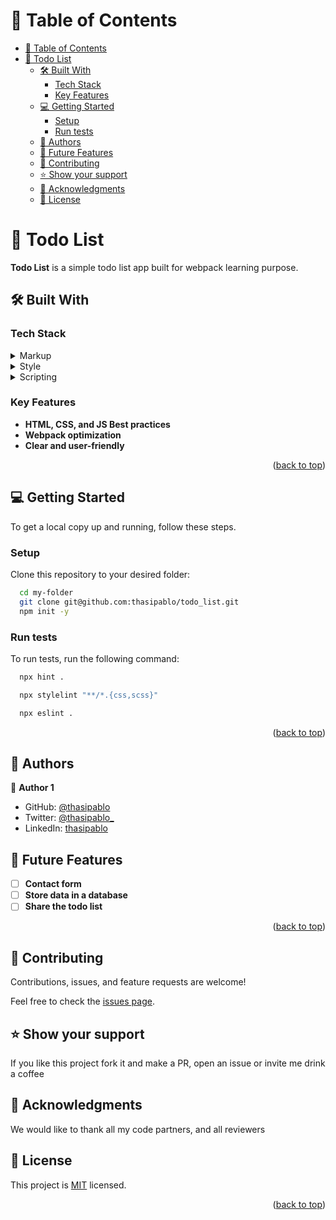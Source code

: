 <a name="readme-top"></a>

# 📗 Table of Contents

- [📗 Table of Contents](#-table-of-contents)
- [📖 Todo List ](#-todo-list-)
  - [🛠 Built With ](#-built-with-)
    - [Tech Stack ](#tech-stack-)
    - [Key Features ](#key-features-)
  - [💻 Getting Started ](#-getting-started-)
    - [Setup](#setup)
    - [Run tests](#run-tests)
  - [👥 Authors ](#-authors-)
  - [🔭 Future Features ](#-future-features-)
  - [🤝 Contributing ](#-contributing-)
  - [⭐️ Show your support ](#️-show-your-support-)
  - [🙏 Acknowledgments ](#-acknowledgments-)
  - [📝 License ](#-license-)

<!-- PROJECT DESCRIPTION -->

# 📖 Todo List <a name="about-project"></a>

**Todo List** is a simple todo list app built for webpack learning purpose.

## 🛠 Built With <a name="built-with"></a>

### Tech Stack <a name="tech-stack"></a>

<details>
  <summary>Markup</summary>
  <ul>
    <li><a href="https://www.w3schools.com/html/">HTML</a></li>
  </ul>
</details>

<details>
  <summary>Style</summary>
  <ul>
    <li><a href="https://www.w3schools.com/css/">CSS</a></li>
  </ul>
</details>

<details>
  <summary>Scripting</summary>
  <ul>
    <li><a href="https://www.w3schools.com/js/">JavaScript</a></li>
  </ul>
</details>

<!-- Features -->

### Key Features <a name="key-features"></a>

- **HTML, CSS, and JS Best practices**
- **Webpack optimization**
- **Clear and user-friendly**

<p align="right">(<a href="#readme-top">back to top</a>)</p>

<!-- LIVE DEMO -->

<!-- GETTING STARTED -->

## 💻 Getting Started <a name="getting-started"></a>

To get a local copy up and running, follow these steps.

### Setup

Clone this repository to your desired folder:

```sh
  cd my-folder
  git clone git@github.com:thasipablo/todo_list.git
  npm init -y
```

### Run tests

To run tests, run the following command:

```sh
  npx hint .
```

```sh
  npx stylelint "**/*.{css,scss}"
```

```sh
  npx eslint .
```

<p align="right">(<a href="#readme-top">back to top</a>)</p>

<!-- AUTHORS -->

## 👥 Authors <a name="authors"></a>

👤 **Author 1**

- GitHub: [@thasipablo](https://github.com/thasipablo)
- Twitter: [@thasipablo_](https://twitter.com/thasipablo_)
- LinkedIn: [thasipablo](https://linkedin.com/in/thasipablo)

<!-- CONTRIBUTING -->

## 🔭 Future Features <a name="future-features"></a>

- [ ] **Contact form**
- [ ] **Store data in a database**
- [ ] **Share the todo list**

<p align="right">(<a href="#readme-top">back to top</a>)</p>

## 🤝 Contributing <a name="contributing"></a>

Contributions, issues, and feature requests are welcome!

Feel free to check the [issues page](https://github.com/thasipablo/todo_list/issues).

<!-- SUPPORT -->

## ⭐️ Show your support <a name="support"></a>

If you like this project fork it and make a PR, open an issue or invite me drink a coffee

<!-- ACKNOWLEDGEMENTS -->

## 🙏 Acknowledgments <a name="acknowledgements"></a>

We would like to thank all my code partners, and all reviewers

<!-- LICENSE -->

## 📝 License <a name="license"></a>

This project is [MIT](./LICENSE) licensed.

<p align="right">(<a href="#readme-top">back to top</a>)</p>